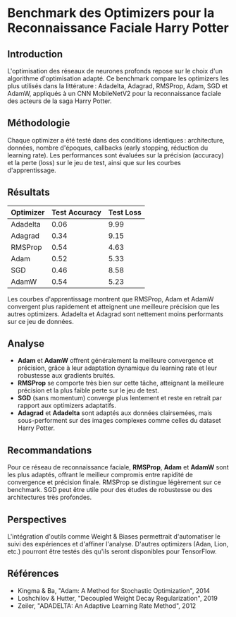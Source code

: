 # Benchmark des Optimizers pour la Reconnaissance Faciale Harry Potter

## Introduction

L'optimisation des réseaux de neurones profonds repose sur le choix d'un algorithme d'optimisation adapté. Ce benchmark compare les optimizers les plus utilisés dans la littérature : Adadelta, Adagrad, RMSProp, Adam, SGD et AdamW, appliqués à un CNN MobileNetV2 pour la reconnaissance faciale des acteurs de la saga Harry Potter.

## Méthodologie

Chaque optimizer a été testé dans des conditions identiques : architecture, données, nombre d'époques, callbacks (early stopping, réduction du learning rate). Les performances sont évaluées sur la précision (accuracy) et la perte (loss) sur le jeu de test, ainsi que sur les courbes d'apprentissage.

## Résultats

| Optimizer   | Test Accuracy | Test Loss |
|------------|--------------|-----------|
| Adadelta   | 0.06         | 9.99      |
| Adagrad    | 0.34         | 9.15      |
| RMSProp    | 0.54         | 4.63      |
| Adam       | 0.52         | 5.33      |
| SGD        | 0.46         | 8.58      |
| AdamW      | 0.54         | 5.23      |

Les courbes d'apprentissage montrent que RMSProp, Adam et AdamW convergent plus rapidement et atteignent une meilleure précision que les autres optimizers. Adadelta et Adagrad sont nettement moins performants sur ce jeu de données.

## Analyse

- **Adam** et **AdamW** offrent généralement la meilleure convergence et précision, grâce à leur adaptation dynamique du learning rate et leur robustesse aux gradients bruités.
- **RMSProp** se comporte très bien sur cette tâche, atteignant la meilleure précision et la plus faible perte sur le jeu de test.
- **SGD** (sans momentum) converge plus lentement et reste en retrait par rapport aux optimizers adaptatifs.
- **Adagrad** et **Adadelta** sont adaptés aux données clairsemées, mais sous-performent sur des images complexes comme celles du dataset Harry Potter.

## Recommandations

Pour ce réseau de reconnaissance faciale, **RMSProp**, **Adam** et **AdamW** sont les plus adaptés, offrant le meilleur compromis entre rapidité de convergence et précision finale. RMSProp se distingue légèrement sur ce benchmark. SGD peut être utile pour des études de robustesse ou des architectures très profondes.

## Perspectives

L'intégration d'outils comme Weight & Biases permettrait d'automatiser le suivi des expériences et d'affiner l'analyse. D'autres optimizers (Adan, Lion, etc.) pourront être testés dès qu'ils seront disponibles pour TensorFlow.

## Références
- Kingma & Ba, "Adam: A Method for Stochastic Optimization", 2014
- Loshchilov & Hutter, "Decoupled Weight Decay Regularization", 2019
- Zeiler, "ADADELTA: An Adaptive Learning Rate Method", 2012
